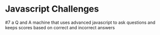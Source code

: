 # Javascript Challenges

#7 a Q and A machine that uses advanced javascript to ask questions and keeps scores based on correct and incorrect answers
